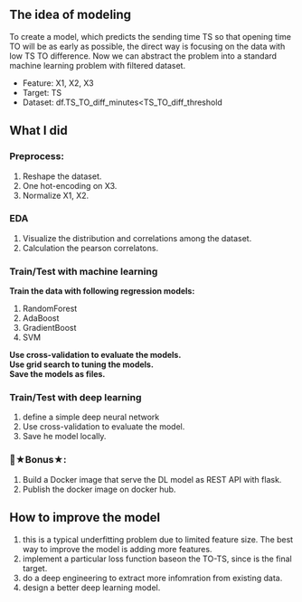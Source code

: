## The idea of modeling
To create a model, which predicts the sending time TS so that opening time TO will be as early as possible, the direct way is focusing on the data with low TS TO difference. Now we can abstract the problem into a standard machine learning problem with filtered dataset.
* Feature: X1, X2, X3  
* Target: TS  
* Dataset: df.TS_TO_diff_minutes<TS_TO_diff_threshold  

## What I did

### Preprocess:
1. Reshape the dataset.
2. One hot-encoding on X3.   
3. Normalize X1, X2.  

### EDA
1. Visualize the distribution and correlations among the dataset.   
2. Calculation the pearson correlatons.  

### Train/Test with machine learning 
**Train the data with following regression models:**  
1. RandomForest  
2. AdaBoost  
3. GradientBoost  
4. SVM  

**Use cross-validation to evaluate the models.**  
**Use grid search to tuning the models.**  
**Save the models as files.**  

### Train/Test with deep learning 
1. define a simple deep neural network
2. Use cross-validation to evaluate the model.
3. Save he model locally.

### 🚀★Bonus★:
1. Build a Docker image that serve the DL model as REST API with flask.
2. Publish the docker image on docker hub.


## How to improve the model
1. this is a typical underfitting problem due to limited feature size. The best way to improve the model is adding more features.
2. implement a particular loss function baseon the TO-TS, since is the final target.
2. do a deep engineering to extract more infomration from existing data.
3. design a better deep learning model.
